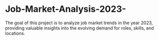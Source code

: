 # Job-Market-Analysis-2023-
The goal of this project is to analyze job market trends in the year 2023, providing valuable insights into the evolving demand for roles, skills, and locations. 
